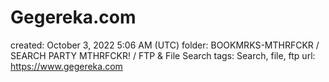 # Gegereka.com

created: October 3, 2022 5:06 AM (UTC)
folder: BOOKMRKS-MTHRFCKR / SEARCH PARTY MTHRFCKR! / FTP & File Search
tags: Search, file, ftp
url: https://www.gegereka.com